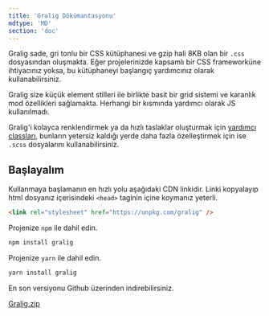 ```yaml
---
title: 'Gralig Dökümantasyonu'
mdtype: 'MD'
section: 'doc'
---
```


Gralig sade, gri tonlu bir CSS kütüphanesi ve gzip hali 8KB olan bir `.css` dosyasından oluşmakta. Eğer projelerinizde kapsamlı bir CSS frameworküne ihtiyacınız yoksa, bu kütüphaneyi başlangıç yardımcınız olarak kullanabilirsiniz.

Gralig size küçük element stilleri ile birlikte basit bir grid sistemi ve karanlık mod özellikleri sağlamakta. Herhangi bir kısmında yardımcı olarak JS kullanılmadı.

Gralig'i kolayca renklendirmek ya da hızlı taslaklar oluşturmak için [yardımcı classları](/docs/utils 'Yardımcılar'), bunların yetersiz kaldığı yerde daha fazla özelleştirmek için ise `.scss` dosyalarını kullanabilirsiniz.

## Başlayalım

Kullanmaya başlamanın en hızlı yolu aşağıdaki CDN linkidir. Linki kopyalayıp html dosyanız içerisindeki `<head>` taginin içine koymanız yeterli.

```html
<link rel="stylesheet" href="https://unpkg.com/gralig" />
```

Projenize `npm` ile dahil edin.

```bash
npm install gralig
```

Projenize `yarn` ile dahil edin.

```bash
yarn install gralig
```

En son versiyonu Github üzerinden indirebilirsiniz.

[Gralig.zip](https://github.com/erenesto/gralig/archive/refs/tags/v1.0.0.zip 'Indir Butonu')
